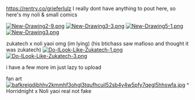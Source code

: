 https://rentry.co/grieferlulz 
I really dont have anything to pout here, so here's my noli & small comics 

[![New-Drawing2-9.png](https://i.postimg.cc/Qd8mq9Gn/New-Drawing2-9.png)](https://postimg.cc/BXz2Svvx)
[![New-Drawing3-3.png](https://i.postimg.cc/90nYJ1dm/New-Drawing3-3.png)](https://postimg.cc/YLQFS6DZ)
[![New-Drawing5-1.png](https://i.postimg.cc/gkZ5X6q9/New-Drawing5-1.png)](https://postimg.cc/2VCTgyKT)
[![New-Drawing3.png](https://i.postimg.cc/DzXd5q0F/New-Drawing3.png)](https://postimg.cc/NyQHj2RP)


zukatech x noli yaoi omg (im lying) (his btichass saw mafioso and thought it was zukatech) 
[![Do-ILook-Like-Zukatech-1.png](https://i.postimg.cc/bwsN7gQX/Do-ILook-Like-Zukatech-1.png)](https://postimg.cc/pmMH8DGk)
[![Do-ILook-Like-Zukatech-3.png](https://i.postimg.cc/ryjfbNVN/Do-ILook-Like-Zukatech-3.png)](https://postimg.cc/7bC1J7T5)

i have a few more im just lazy to upload

fan art
[![bafkreigdjbhhv2kmmhf3ohgl3tqufhcuil52sb4y4w5pfy7qegl5hhswfa.jpg](https://i.postimg.cc/CKSL60L1/bafkreigdjbhhv2kmmhf3ohgl3tqufhcuil52sb4y4w5pfy7qegl5hhswfa.jpg)](https://postimg.cc/VJZ8d3tQ)
^ Horridnight x Noli yaoi real not fake
